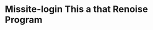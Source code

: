 # Missite-login This a that Renoise Program                                                                               
